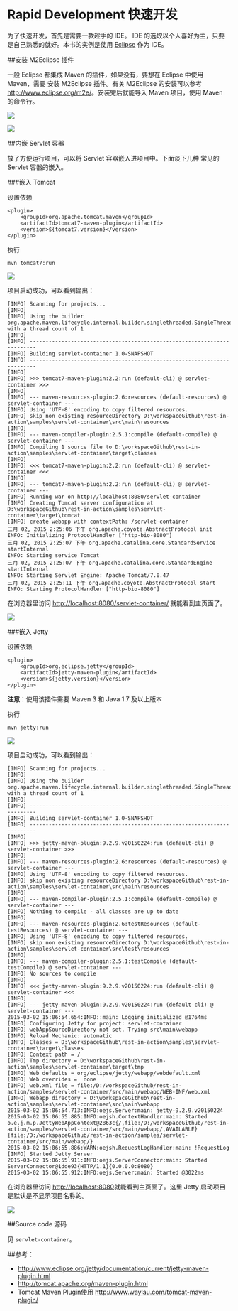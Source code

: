 Rapid Development 快速开发
========================

为了快速开发，首先是需要一款趁手的 IDE。 IDE 的选取以个人喜好为主，只要是自己熟悉的就好。本书的实例是使用 [Eclipse](http://www.eclipse.org/) 作为 IDE。

##安装 M2Eclipse 插件

一般 Eclipse 都集成 Maven 的插件，如果没有，要想在 Eclipse 中使用 Maven，需要 安装 M2Eclipse 插件。有关 M2Eclipse 的安装可以参考<http://www.eclipse.org/m2e/>。安装完后就能导入 Maven 项目，使用 Maven 的命令行。

![](../images/rapid-dev-02.jpg)

![](../images/rapid-dev-01.jpg)

##内嵌 Servlet 容器

放了方便运行项目，可以将  Servlet 容器嵌入进项目中。下面谈下几种 常见的 Servlet 容器的嵌入。

###嵌入 Tomcat

设置依赖

	<plugin>
		<groupId>org.apache.tomcat.maven</groupId>
		<artifactId>tomcat7-maven-plugin</artifactId>
		<version>${tomcat7.version}</version>
	</plugin>

执行 

	mvn tomcat7:run

![](../images/rapid-dev-03.jpg)

项目启动成功，可以看到输出：

	[INFO] Scanning for projects...
	[INFO] 
	[INFO] Using the builder org.apache.maven.lifecycle.internal.builder.singlethreaded.SingleThreadedBuilder with a thread count of 1
	[INFO]                                                                         
	[INFO] ------------------------------------------------------------------------
	[INFO] Building servlet-container 1.0-SNAPSHOT
	[INFO] ------------------------------------------------------------------------
	[INFO] 
	[INFO] >>> tomcat7-maven-plugin:2.2:run (default-cli) @ servlet-container >>>
	[INFO] 
	[INFO] --- maven-resources-plugin:2.6:resources (default-resources) @ servlet-container ---
	[INFO] Using 'UTF-8' encoding to copy filtered resources.
	[INFO] skip non existing resourceDirectory D:\workspaceGithub\rest-in-action\samples\servlet-container\src\main\resources
	[INFO] 
	[INFO] --- maven-compiler-plugin:2.5.1:compile (default-compile) @ servlet-container ---
	[INFO] Compiling 1 source file to D:\workspaceGithub\rest-in-action\samples\servlet-container\target\classes
	[INFO] 
	[INFO] <<< tomcat7-maven-plugin:2.2:run (default-cli) @ servlet-container <<<
	[INFO] 
	[INFO] --- tomcat7-maven-plugin:2.2:run (default-cli) @ servlet-container ---
	[INFO] Running war on http://localhost:8080/servlet-container
	[INFO] Creating Tomcat server configuration at D:\workspaceGithub\rest-in-action\samples\servlet-container\target\tomcat
	[INFO] create webapp with contextPath: /servlet-container
	三月 02, 2015 2:25:06 下午 org.apache.coyote.AbstractProtocol init
	INFO: Initializing ProtocolHandler ["http-bio-8080"]
	三月 02, 2015 2:25:07 下午 org.apache.catalina.core.StandardService startInternal
	INFO: Starting service Tomcat
	三月 02, 2015 2:25:07 下午 org.apache.catalina.core.StandardEngine startInternal
	INFO: Starting Servlet Engine: Apache Tomcat/7.0.47
	三月 02, 2015 2:25:11 下午 org.apache.coyote.AbstractProtocol start
	INFO: Starting ProtocolHandler ["http-bio-8080"]

在浏览器里访问 <http://localhost:8080/servlet-container/> 就能看到主页面了。

![](../images/rapid-dev-04.jpg)

###嵌入 Jetty

设置依赖

	<plugin>
		<groupId>org.eclipse.jetty</groupId>
		<artifactId>jetty-maven-plugin</artifactId>
		<version>${jetty.version}</version>
	</plugin>

**注意**：使用该插件需要 Maven 3 和 Java 1.7 及以上版本

执行 

	mvn jetty:run

![](../images/rapid-dev-05.jpg)

项目启动成功，可以看到输出：

	[INFO] Scanning for projects...
	[INFO] 
	[INFO] Using the builder org.apache.maven.lifecycle.internal.builder.singlethreaded.SingleThreadedBuilder with a thread count of 1
	[INFO]                                                                         
	[INFO] ------------------------------------------------------------------------
	[INFO] Building servlet-container 1.0-SNAPSHOT
	[INFO] ------------------------------------------------------------------------
	[INFO] 
	[INFO] >>> jetty-maven-plugin:9.2.9.v20150224:run (default-cli) @ servlet-container >>>
	[INFO] 
	[INFO] --- maven-resources-plugin:2.6:resources (default-resources) @ servlet-container ---
	[INFO] Using 'UTF-8' encoding to copy filtered resources.
	[INFO] skip non existing resourceDirectory D:\workspaceGithub\rest-in-action\samples\servlet-container\src\main\resources
	[INFO] 
	[INFO] --- maven-compiler-plugin:2.5.1:compile (default-compile) @ servlet-container ---
	[INFO] Nothing to compile - all classes are up to date
	[INFO] 
	[INFO] --- maven-resources-plugin:2.6:testResources (default-testResources) @ servlet-container ---
	[INFO] Using 'UTF-8' encoding to copy filtered resources.
	[INFO] skip non existing resourceDirectory D:\workspaceGithub\rest-in-action\samples\servlet-container\src\test\resources
	[INFO] 
	[INFO] --- maven-compiler-plugin:2.5.1:testCompile (default-testCompile) @ servlet-container ---
	[INFO] No sources to compile
	[INFO] 
	[INFO] <<< jetty-maven-plugin:9.2.9.v20150224:run (default-cli) @ servlet-container <<<
	[INFO] 
	[INFO] --- jetty-maven-plugin:9.2.9.v20150224:run (default-cli) @ servlet-container ---
	2015-03-02 15:06:54.654:INFO::main: Logging initialized @1764ms
	[INFO] Configuring Jetty for project: servlet-container
	[INFO] webAppSourceDirectory not set. Trying src\main\webapp
	[INFO] Reload Mechanic: automatic
	[INFO] Classes = D:\workspaceGithub\rest-in-action\samples\servlet-container\target\classes
	[INFO] Context path = /
	[INFO] Tmp directory = D:\workspaceGithub\rest-in-action\samples\servlet-container\target\tmp
	[INFO] Web defaults = org/eclipse/jetty/webapp/webdefault.xml
	[INFO] Web overrides =  none
	[INFO] web.xml file = file:/D:/workspaceGithub/rest-in-action/samples/servlet-container/src/main/webapp/WEB-INF/web.xml
	[INFO] Webapp directory = D:\workspaceGithub\rest-in-action\samples\servlet-container\src\main\webapp
	2015-03-02 15:06:54.713:INFO:oejs.Server:main: jetty-9.2.9.v20150224
	2015-03-02 15:06:55.885:INFO:oejsh.ContextHandler:main: Started o.e.j.m.p.JettyWebAppContext@2863c{/,file:/D:/workspaceGithub/rest-in-action/samples/servlet-container/src/main/webapp/,AVAILABLE}{file:/D:/workspaceGithub/rest-in-action/samples/servlet-container/src/main/webapp/}
	2015-03-02 15:06:55.886:WARN:oejsh.RequestLogHandler:main: !RequestLog
	[INFO] Started Jetty Server
	2015-03-02 15:06:55.911:INFO:oejs.ServerConnector:main: Started ServerConnector@1dde93{HTTP/1.1}{0.0.0.0:8080}
	2015-03-02 15:06:55.912:INFO:oejs.Server:main: Started @3022ms

在浏览器里访问 <http://localhost:8080>就能看到主页面了。这里 Jetty 启动项目是默认是不显示项目名称的。

![](../images/rapid-dev-06.jpg)

##Source code 源码

见 `servlet-container`。

##参考：

* <http://www.eclipse.org/jetty/documentation/current/jetty-maven-plugin.html>
* <http://tomcat.apache.org/maven-plugin.html>
* Tomcat Maven Plugin使用 <http://www.waylau.com/tomcat-maven-plugin/>
